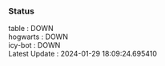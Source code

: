 ### Status


table : DOWN  
hogwarts : DOWN  
icy-bot : DOWN  
Latest Update : 2024-01-29 18:09:24.695410
